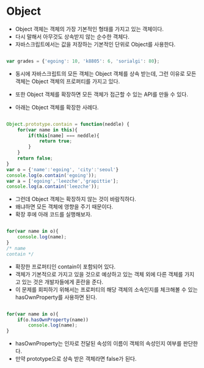 
Object
==========

- Object 객체는 객체의 가장 기본적인 형태를 가지고 있는 객체이다.
- 다시 말해서 아무것도 상속받지 않는 순수한 객체다.
- 자바스크립트에서는 값을 저장하는 기본적인 단위로 Object를 사용한다.

~~~javascript

var grades = {'egoing': 10, 'k8805': 6, 'sorialgi': 80};

~~~

- 동시에 자바스크립트의 모든 객체는 Object 객체를 상속 받는데, 그런 이유로 모든 객체는 Object 객체의 프로퍼티를 가지고 있다.

- 또한 Object 객체를 확장하면 모든 객체가 접근할 수 있는 API를 만들 수 있다.
- 아래는 Object 객체를 확장한 사례다.

~~~javascript

Object.prototype.contain = function(neddle) {
    for(var name in this){
        if(this[name] === neddle){
            return true;
        }
    }
    return false;
}
var o = {'name':'egoing', 'city':'seoul'}
console.log(o.contain('egoing'));
var a = ['egoing','leezche','grapittie'];
console.log(a.contain('leezche'));

~~~

- 그런데 Object 객체는 확장하지 않는 것이 바람직하다.
- 왜냐하면 모든 객체에 영향을 주기 때문이다.
- 확장 후에 아래 코드를 실행해보자.

~~~javascript

for(var name in o){
    console.log(name);  
}
/* name
contain */

~~~

- 확장한 프로퍼티인 contain이 포함되어 있다.
- 객체가 기본적으로 가지고 있을 것으로 예상하고 있는 객체 외에 다른 객체를 가지고 있는 것은 개발자들에게 혼란을 준다.
- 이 문제를 회피하기 위해서는 프로퍼티의 해당 객체의 소속인지를 체크해볼 수 있는 hasOwnProperty를 사용하면 된다.

~~~javascript

for(var name in o){
    if(o.hasOwnProperty(name))
        console.log(name);  
}

~~~

- hasOwnProperty는 인자로 전달된 속성의 이름이 객체의 속성인지 여부를 판단한다.
- 만약 prototype으로 상속 받은 객체라면 false가 된다. 
